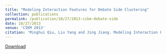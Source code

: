 ```yaml
---
title: "Modeling Interaction Features for Debate Side Clustering"
collection: publications
permalink: /publication/10/27/2013-cikm-debate-side
date: 10/27/2013
venue: 'CIKM 2013'
citation: 'Minghui Qiu, Liu Yang and Jing Jiang. Modeling Interaction Features for Debate Side Clustering. In Proceedings of the 22nd ACM International Conference on Information and Knowledge Management (CIKM 2013), San Francisco, CA, USA. October 2013. Short Paper, Acceptance rate=12.5% (106 out of 848).'
---
```


<a href='http://yangliuy.github.io/files/papers/13-CIKM-InteractionFeatures.pdf'>Download</a>
